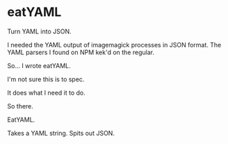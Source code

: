 # eatYAML
Turn YAML into JSON. 

I needed the YAML output of imagemagick processes in JSON format. The YAML parsers I found on NPM kek'd on the regular.

So... I wrote eatYAML.

I'm not sure this is to spec. 

It does what I need it to do.

So there.

EatYAML.

Takes a YAML string. Spits out JSON.
